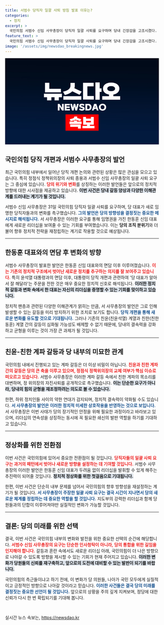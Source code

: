 ```yaml
---
title: 서범수 당직자 일괄 사퇴 방침 발표 이유는?
categories:
  - 정치
excerpt: >
  국민의힘 서범수 신임 사무총장이 당직자 일괄 사퇴를 요구하며 당내 긴장감을 고조시켰다. 한동훈 신임 대표는 친윤-친한 갈등 속에서 변화의 필요성을 강조하며 계파 통합을 이끌어낼 수 있을지 주목된다.
feature_text: >
  국민의힘 서범수 신임 사무총장이 당직자 일괄 사퇴를 요구하며 당내 긴장감을 고조시켰다. 한동훈 신임 대표는 친윤-친한 갈등 속에서 변화의 필요성을 강조하며 계파 통합을 이끌어낼 수 있을지 주목된다.
image: '/assets/img/newsdao_breakingnews.jpg'
---
```


<p><img src="/assets/img/newsdao_breakingnews.jpg" alt="firstkoreanews 속보" /></p>

<h2 data-ke-size="size26">국민의힘 당직 개편과 서범수 사무총장의 발언</h2>

<p data-ke-size="size16">최근 국민의힘 내부에서 일어난 당직 개편 논의와 관련된 상황은 많은 관심을 모으고 있습니다. 특히 정점식 정책위의장의 사퇴 종용과 서범수 신임 사무총장의 일괄 사퇴 요구는 그 중심에 있습니다. <b><span style="color: #ee2323;">당의 위기와 변화</span></b>를 상징하는 이러한 발언들은 앞으로의 정치적 방향에 대한 시사점을 제공하고 있습니다. <b><span style="background-color: #21538527;">이번 사건은 당내 갈등 양상과 다양한 이해관계를 드러내는 계기가 될 것입니다.</span></b></p>

<p data-ke-size="size16">서범수 신임 사무총장은 31일 국민의힘 당직자 일괄 사퇴를 요구하며, 당 대표가 새로 임명한 당직자들과의 변화를 촉구했습니다. <b><span style="color: #1a5490;">그의 발언은 당의 방향성을 결정짓는 중요한 메시지로 해석됩니다.</span></b> 서 사무총장은 이러한 요구를 통해 임명권을 가진 한동훈 신임 대표에게 새로운 리더십을 보여줄 수 있는 기회를 부여했습니다. 이는 <b>당의 조직 분위기</b>와 더불어 향후 정치적 전략을 재정립하는 계기로 작용할 것으로 예상됩니다.</p>

<hr>

<h2 data-ke-size="size26">한동훈 대표와의 면담 후 변화의 방향</h2>

<p data-ke-size="size16">서범수 사무총장이 발표한 발언은 한동훈 신임 대표와의 면담 이후 이루어졌습니다. <b><span style="color: #ee2323;">이는 기존의 정치적 구조에서 벗어난 새로운 정치를 추구하는 의지를 잘 보여주고 있습니다.</span></b> 특히 윤석열 대통령과의 면담 이후, 대통령이 당직 개편과 관련하여 '당 대표가 알아서 잘 해달라'는 주문을 전한 것은 매우 중요한 정치적 신호로 해석됩니다. <b><span style="background-color: #21538527;">이러한 정치적 갈등과 변화 속에서 한 대표는 자신의 리더십을 증명할 수 있는 기회를 맞이하고 있습니다.</span></b></p>

<p data-ke-size="size16">정치적 팬층과 관련된 다양한 이해관계가 얽히는 만큼, 서 사무총장의 발언은 그로 인해 발생할 수 있는 갈등을 미리 방지하기 위한 조치로 보기도 합니다. <b><span style="color: #1a5490;">당직 개편을 통해 새로운 변화를 유도할 것으로 기대됩니다.</span></b> 그러나 기존의 친윤(친윤석열) 계열과 친한(친한동훈) 계열 간의 갈등이 심화될 가능성도 배제할 수 없기 때문에, 당내의 결속력을 강화하고 균형을 이루는 것이 가장 큰 과제가 될 것입니다.</p>

<hr>

<h2 data-ke-size="size26">친윤-친한 계파 갈등과 당 내부의 미묘한 관계</h2>

<p data-ke-size="size16">국민의힘 내에서 진행되고 있는 계파 갈등은 더 이상 비밀이 아닙니다. <b><span style="color: #ee2323;">친윤과 친한 계파 간의 갈등은 당의 큰 축을 이루고 있으며, 정점식 정책위의장의 교체 여부가 핵심 이슈로 떠오르고 있습니다.</span></b> 서범수 사무총장은 이러한 계파 갈등 속에서 친한 계파의 목소리를 대변하며, 정 위의장의 자진사퇴를 공개적으로 촉구했습니다. <b><span style="background-color: #21538527;">이는 단순한 요구가 아니라, 당내의 힘의 균형을 재조정하려는 의도로 볼 수 있습니다.</span></b></p>

<p data-ke-size="size16">한편, 하위 정치인들 사이의 약한 연대가 감지되며, 정치적 결속력이 약화될 수도 있습니다. <b><span style="color: #1a5490;">서 사무총장의 발언은 이러한 정치적 미세한 상호작용을 반영하는 것으로 보입니다.</span></b> 서 사무총장은 이번 사태가 당의 장기적인 안정을 위해 필요한 과정이라고 바라보고 있으며, 리더십의 연속성을 상징하는 동시에 꼭 필요한 쇄신의 발판 역할을 하기를 기대하고 있습니다.</p>

<hr>

<h2 data-ke-size="size26">정상화를 위한 전환점</h2>

<p data-ke-size="size16">이번 사건은 국민의힘에 있어서 중요한 전환점이 될 것입니다. <b><span style="color: #ee2323;">당직자들의 일괄 사퇴 요구는 과거의 패턴에서 벗어나 새로운 방향을 설정하는 데 기여할 것입니다.</span></b> 서범수 사무총장의 이러한 발언은 한동훈 신임 대표가 두려움 없이 리더십을 발휘할 수 있게 해주는 추진력이 되어줄 것입니다. <b><span style="background-color: #21538527;">정치적 정상화를 위한 첫걸음으로 기대됩니다.</span></b></p>

<p data-ke-size="size16">한편, 이번 사건은 단순히 내부 문제를 넘어서 국민의힘의 향후 방향성을 재설정하는 계기가 될 것입니다. <b><span style="color: #1a5490;">서 사무총장이 주장한 일괄 사퇴 요구는 결국 시간이 지나면서 당의 새로운 체계를 정립하는 데 중요한 역할을 할 것입니다.</span></b> 지도부의 강력한 리더십과 함께 당원들과의 단합이 이루어져야만 실질적인 변화가 가능할 것입니다.</p>

<hr>

<h2 data-ke-size="size26">결론: 당의 미래를 위한 선택</h2>

<p data-ke-size="size16">결국, 이번 사건은 국민의힘 내부의 변화와 발전을 위한 중요한 선택의 순간에 해당합니다. <b><span style="color: #ee2323;">서범수 신임 사무총장의 요구는 단순한 인사청탁이 아니라, 당의 통합을 위한 길임을 인지해야 합니다.</span></b> 갈등과 혼란 속에서도 새로운 리더십 아래, 국민의힘이 더 나은 방향으로 나아갈 수 있도록 방향을 제시할 수 있는 기회가 현재 주어지고 있습니다. <b><span style="background-color: #21538527;">이러한 변화가 당원들의 신뢰를 재구축하고, 앞으로의 도전에 대비할 수 있는 발판이 되기를 바랍니다.</span></b></p>

<p data-ke-size="size16">국민의힘의 측근들이냐고 하기 전에, 이 변화가 당 의원들, 나아가 국민 모두에게 실질적이고 긍정적인 방향으로 나아갈 것이라고 믿습니다. <b><span style="color: #1a5490;">이러한 사건들은 결국 당의 미래를 결정짓는 중요한 선언이 될 것입니다.</span></b> 앞으로의 상황을 주의 깊게 지켜보며, 정당에 대한 신뢰가 다시 한 번 확립되기를 기대해 봅니다.</p>

<p data-ke-size="size16">&nbsp;</p>
실시간 뉴스 속보는, <a href="https://newsdao.kr" rel="dofollow">https://newsdao.kr</a>


